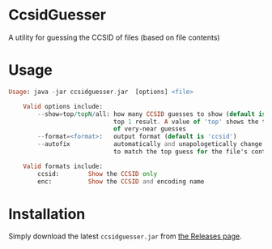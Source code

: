 # CcsidGuesser
A utility for guessing the CCSID of files (based on file contents)

# Usage

```Raku
Usage: java -jar ccsidguesser.jar  [options] <file>

    Valid options include:
        --show=top/topN/all: how many CCSID guesses to show (default is 'top1', which shows the
                             top 1 result. A value of 'top' shows the top guess and some number
                             of very-near guesses
        --format=<format>:   output format (default is 'ccsid')
        --autofix            automatically and unapologetically change the CCSID tag of the file
                             to match the top guess for the file's contents (IBM i only)

    Valid formats include:
        ccsid:        Show the CCSID only
        enc:          Show the CCSID and encoding name
```

# Installation

Simply download the latest `ccsidguesser.jar` from [the Releases page](https://github.com/ThePrez/CcsidGuesser/releases).
